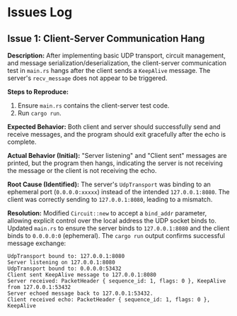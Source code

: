 # Issues Log

## Issue 1: Client-Server Communication Hang

**Description:**
After implementing basic UDP transport, circuit management, and message serialization/deserialization, the client-server communication test in `main.rs` hangs after the client sends a `KeepAlive` message. The server's `recv_message` does not appear to be triggered.

**Steps to Reproduce:**
1. Ensure `main.rs` contains the client-server test code.
2. Run `cargo run`.

**Expected Behavior:**
Both client and server should successfully send and receive messages, and the program should exit gracefully after the echo is complete.

**Actual Behavior (Initial):**
"Server listening" and "Client sent" messages are printed, but the program then hangs, indicating the server is not receiving the message or the client is not receiving the echo.

**Root Cause (Identified):**
The server's `UdpTransport` was binding to an ephemeral port (`0.0.0.0:xxxxx`) instead of the intended `127.0.0.1:8080`. The client was correctly sending to `127.0.0.1:8080`, leading to a mismatch.

**Resolution:**
Modified `Circuit::new` to accept a `bind_addr` parameter, allowing explicit control over the local address the UDP socket binds to. Updated `main.rs` to ensure the server binds to `127.0.0.1:8080` and the client binds to `0.0.0.0:0` (ephemeral). The `cargo run` output confirms successful message exchange:
```
UdpTransport bound to: 127.0.0.1:8080
Server listening on 127.0.0.1:8080
UdpTransport bound to: 0.0.0.0:53432
Client sent KeepAlive message to 127.0.0.1:8080
Server received: PacketHeader { sequence_id: 1, flags: 0 }, KeepAlive from 127.0.0.1:53432
Server echoed message back to 127.0.0.1:53432.
Client received echo: PacketHeader { sequence_id: 1, flags: 0 }, KeepAlive
```
